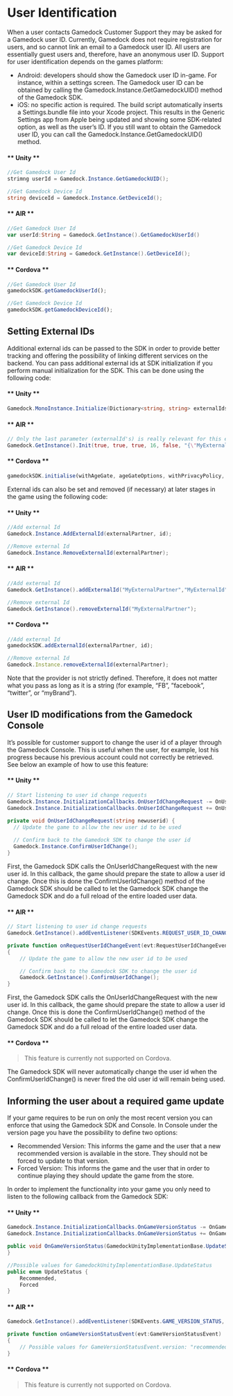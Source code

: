 # User Identification

When a user contacts Gamedock Customer Support they may be asked for a Gamedock user ID. Currently, Gamedock does not require registration for users, and so cannot link an email to a Gamedock user ID. All users are essentially guest users and, therefore, have an anonymous user ID.
Support for user identification depends on the games platform:
* Android: developers should show the Gamedock user ID in-game. For instance, within a settings screen. The Gamedock user ID can be obtained by calling the Gamedock.Instance.GetGamedockUID() method of the Gamedock SDK.
* iOS: no specific action is required. The build script automatically inserts a Settings.bundle file into your Xcode project. This results in the Generic Settings app from Apple being updated and showing some SDK-related option, as well as the user’s ID. If you still want to obtain the Gamedock user ID, you can call the Gamedock.Instance.GetGamedockUID() method.

<!-- tabs:start -->

#### ** Unity **

~~~csharp
//Get Gamedock User Id
strimng userId = Gamedock.Instance.GetGamedockUID();

//Get Gamedock Device Id
string deviceId = Gamedock.Instance.GetDeviceId();
~~~

#### ** AIR **

~~~actionscript
//Get Gamedock User Id
var userId:String = Gamedock.GetInstance().GetGamedockUserId()

//Get Gamedock Device Id
var deviceId:String = Gamedock.GetInstance().GetDeviceId();
~~~

#### ** Cordova **

~~~javascript
//Get Gamedock User Id
gamedockSDK.getGamedockUserId();

//Get Gamedock Device Id
gamedockSDK.getGamedockDeviceId();
~~~~

<!-- tabs:end -->

## Setting External IDs

Additional external ids can be passed to the SDK in order to provide better tracking and offering the possibility of linking different services on the backend. You can pass additional external ids at SDK initialization if you perform manual initialization for the SDK. This can be done using the following code:

<!-- tabs:start -->

#### ** Unity **

~~~csharp
Gamedock.MonoInstance.Initialize(Dictionary<string, string> externalIds = null);
~~~

#### ** AIR **

~~~actionscript
// Only the last parameter (externalId's) is really relevant for this example:
Gamedock.GetInstance().Init(true, true, true, 16, false, "{\"MyExternalPartner\":\"MyExternalId\"}");
~~~

#### ** Cordova **

~~~javascript
gamedockSDK.initialise(withAgeGate, ageGateOptions, withPrivacyPolicy, environment, externalIds);
~~~

<!-- tabs:end -->

External ids can also be set and removed (if necessary) at later stages in the game using the following code:

<!-- tabs:start -->

#### ** Unity **

~~~csharp
//Add external Id
Gamedock.Instance.AddExternalId(externalPartner, id);

//Remove external Id
Gamedock.Instance.RemoveExternalId(externalPartner);
~~~

#### ** AIR **

~~~actionscript
//Add external Id
Gamedock.GetInstance().addExternalId("MyExternalPartner","MyExternalId");

//Remove external Id
Gamedock.GetInstance().removeExternalId("MyExternalPartner");
~~~

#### ** Cordova **

~~~javascript
//Add external Id
gamedockSDK.addExternalId(externalPartner, id);

//Remove external Id
Gamedock.Instance.removeExternalId(externalPartner);
~~~

<!-- tabs:end -->

Note that the provider is not strictly defined. Therefore, it does not matter what you pass as long as it is a string (for example, “FB”, ”facebook”, “twitter”, or “myBrand”).

## User ID modifications from the Gamedock Console

It’s possible for customer support to change the user id of a player through the Gamedock Console. This is useful when the user, for example, lost his progress because his previous account could not correctly be retrieved. See below an example of how to use this feature:

<!-- tabs:start -->

#### ** Unity **

~~~csharp
// Start listening to user id change requests
Gamedock.Instance.InitializationCallbacks.OnUserIdChangeRequest -= OnUserIdChangeRequest;
Gamedock.Instance.InitializationCallbacks.OnUserIdChangeRequest += OnUserIdChangeRequest;

private void OnUserIdChangeRequest(string newuserid) {
  // Update the game to allow the new user id to be used
  
  // Confirm back to the Gamedock SDK to change the user id
  Gamedock.Instance.ConfirmUserIdChange();
}
~~~

First, the Gamedock SDK calls the OnUserIdChangeRequest with the new user id. In this callback, the game should prepare the state to allow a user id change. Once this is done the ConfirmUserIdChange() method of the Gamedock SDK should be called to let the Gamedock SDK change the Gamedock SDK and do a full reload of the entire loaded user data.

#### ** AIR **

~~~actionscript
// Start listening to user id change requests
Gamedock.GetInstance().addEventListener(SDKEvents.REQUEST_USER_ID_CHANGE, onRequestUserIdChangeEvent);

private function onRequestUserIdChangeEvent(evt:RequestUserIdChangeEvent) : void
{
	// Update the game to allow the new user id to be used

	// Confirm back to the Gamedock SDK to change the user id
	Gamedock.GetInstance().ConfirmUserIdChange();
}
~~~

First, the Gamedock SDK calls the OnUserIdChangeRequest with the new user id. In this callback, the game should prepare the state to allow a user id change. Once this is done the ConfirmUserIdChange() method of the Gamedock SDK should be called to let the Gamedock SDK change the Gamedock SDK and do a full reload of the entire loaded user data.


#### ** Cordova **

> This feature is currently not supported on Cordova.

<!-- tabs:end -->

The Gamedock SDK will never automatically change the user id when the ConfirmUserIdChange() is never fired the old user id will remain being used.

## Informing the user about a required game update

If your game requires to be run on only the most recent version you can enforce that using the Gamedock SDK and Console. In Console under the version page you have the possibility to define two options:
* Recommended Version: This informs the game and the user that a new recommended version is available in the store. They should not be forced to update to that version.
* Forced Version: This informs the game and the user that in order to continue playing they should update the game from the store.

In order to implement the functionality into your game you only need to listen to the following callback from the Gamedock SDK:

<!-- tabs:start -->

#### ** Unity **

~~~csharp
Gamedock.Instance.InitializationCallbacks.OnGameVersionStatus -= OnGameVersionStatus;
Gamedock.Instance.InitializationCallbacks.OnGameVersionStatus += OnGameVersionStatus;

public void OnGameVersionStatus(GamedockUnityImplementationBase.UpdateStatus status) {
}

//Possible values for GamedockUnityImplementationBase.UpdateStatus
public enum UpdateStatus {
    Recommended,
    Forced
}
~~~

#### ** AIR **

~~~actionscript
Gamedock.GetInstance().addEventListener(SDKEvents.GAME_VERSION_STATUS, onGameVersionStatusEvent);

private function onGameVersionStatusEvent(evt:GameVersionStatusEvent) : void		
{
	// Possible values for GameVersionStatusEvent.version: "recommended" or "forced".
}

~~~

#### ** Cordova **

> This feature is currently not supported on Cordova.

<!-- tabs:end -->